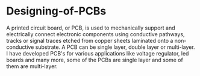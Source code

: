# Designing-of-PCBs
A printed circuit board, or PCB, is used to mechanically support and electrically connect electronic components using conductive pathways, tracks or signal traces etched from copper sheets laminated onto a non-conductive substrate. A PCB can be single layer, double layer or multi-layer.
I have developed PCB's for various applications like voltage regulator, led boards and many more, some of the PCBs are single layer and some of them are multi-layer.
